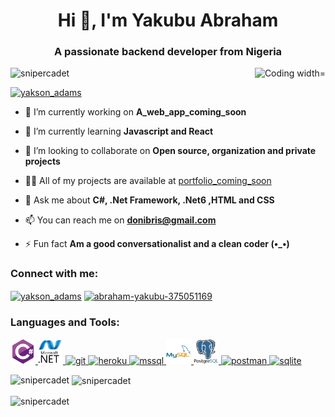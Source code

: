 <h1 align="center">Hi 👋, I'm Yakubu Abraham</h1>
<h3 align="center">A passionate backend developer from Nigeria</h3>
<img align="right" alt="Coding width="400" src="https://cdn.dribble.com/users/1162077/screenshots/3848914/programmer.gif">

<p align="left"> <img src="https://komarev.com/ghpvc/?username=snipercadet&label=Profile%20views&color=0e75b6&style=flat" alt="snipercadet" /> </p>

<p align="left"> <a href="https://twitter.com/yakson_adams" target="blank"><img src="https://img.shields.io/twitter/follow/yakson_adams?logo=twitter&style=for-the-badge" alt="yakson_adams" /></a> </p>

- 🔭 I’m currently working on **A_web_app_coming_soon**

- 🌱 I’m currently learning **Javascript and React**

- 👯 I’m looking to collaborate on **Open source, organization and private projects**

- 👨‍💻 All of my projects are available at [portfolio_coming_soon](portfolio_coming_soon)

- 💬 Ask me about **C#, .Net Framework, .Net6 ,HTML and CSS**

- 📫 You can reach me on **donibris@gmail.com**

- ⚡ Fun fact **Am a good conversationalist and a clean coder (•_•)**

<h3 align="left">Connect with me:</h3>
<p align="left">
<a href="https://twitter.com/yakson_adams" target="blank"><img align="center" src="https://raw.githubusercontent.com/rahuldkjain/github-profile-readme-generator/master/src/images/icons/Social/twitter.svg" alt="yakson_adams" height="30" width="40" /></a>
<a href="https://linkedin.com/in/abraham-yakubu-375051169" target="blank"><img align="center" src="https://raw.githubusercontent.com/rahuldkjain/github-profile-readme-generator/master/src/images/icons/Social/linked-in-alt.svg" alt="abraham-yakubu-375051169" height="30" width="40" /></a>
</p>

<h3 align="left">Languages and Tools:</h3>
<p align="left"> <a href="https://www.w3schools.com/cs/" target="_blank" rel="noreferrer"> <img src="https://raw.githubusercontent.com/devicons/devicon/master/icons/csharp/csharp-original.svg" alt="csharp" width="40" height="40"/> </a> <a href="https://dotnet.microsoft.com/" target="_blank" rel="noreferrer"> <img src="https://raw.githubusercontent.com/devicons/devicon/master/icons/dot-net/dot-net-original-wordmark.svg" alt="dotnet" width="40" height="40"/> </a> <a href="https://git-scm.com/" target="_blank" rel="noreferrer"> <img src="https://www.vectorlogo.zone/logos/git-scm/git-scm-icon.svg" alt="git" width="40" height="40"/> </a> <a href="https://heroku.com" target="_blank" rel="noreferrer"> <img src="https://www.vectorlogo.zone/logos/heroku/heroku-icon.svg" alt="heroku" width="40" height="40"/> </a> <a href="https://www.microsoft.com/en-us/sql-server" target="_blank" rel="noreferrer"> <img src="https://www.svgrepo.com/show/303229/microsoft-sql-server-logo.svg" alt="mssql" width="40" height="40"/> </a> <a href="https://www.mysql.com/" target="_blank" rel="noreferrer"> <img src="https://raw.githubusercontent.com/devicons/devicon/master/icons/mysql/mysql-original-wordmark.svg" alt="mysql" width="40" height="40"/> </a> <a href="https://www.postgresql.org" target="_blank" rel="noreferrer"> <img src="https://raw.githubusercontent.com/devicons/devicon/master/icons/postgresql/postgresql-original-wordmark.svg" alt="postgresql" width="40" height="40"/> </a> <a href="https://postman.com" target="_blank" rel="noreferrer"> <img src="https://www.vectorlogo.zone/logos/getpostman/getpostman-icon.svg" alt="postman" width="40" height="40"/> </a> <a href="https://www.sqlite.org/" target="_blank" rel="noreferrer"> <img src="https://www.vectorlogo.zone/logos/sqlite/sqlite-icon.svg" alt="sqlite" width="40" height="40"/> </a> </p>

<p><img align="left" src="https://github-readme-stats.vercel.app/api/top-langs?username=snipercadet&show_icons=true&locale=en&layout=compact" alt="snipercadet" /></p>

<p>&nbsp;<img align="center" src="https://github-readme-stats.vercel.app/api?username=snipercadet&show_icons=true&locale=en" alt="snipercadet" /></p>

<p><img align="center" src="https://github-readme-streak-stats.herokuapp.com/?user=snipercadet&" alt="snipercadet" /></p>
